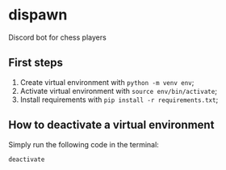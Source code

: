 # dispawn

Discord bot for chess players

## First steps

1. Create virtual environment with `python -m venv env`;
2. Activate virtual environment with `source env/bin/activate`;
3. Install requirements with `pip install -r requirements.txt`;

## How to deactivate a virtual environment

Simply run the following code in the terminal:

```
deactivate
```
